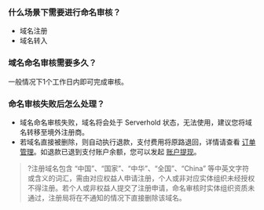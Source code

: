 ### 什么场景下需要进行命名审核？
- 域名注册
- 域名转入

### 域名命名审核需要多久？
一般情况下1个工作日内即可完成审核。

### 命名审核失败后怎么处理？
- 域名命名审核失败，域名将会处于 Serverhold 状态，无法使用，建议您将域名转移至境外注册商。
- 若域名直接被删除，则自动执行退款，支付费用将原路退回，详情请查看 [订单管理](https://console.cloud.tencent.com/expense/deal)。如退款已退到支付账户余额，您可以发起 [账户提现](https://cloud.tencent.com/document/product/555/7435)。
>?注册域名包含 “中国”、“国家”、“中华”、“全国”、“China” 等中英文字符或含义的词汇，需由对应权益人申请注册，个人或非对应实体组织未经授权不得注册。若个人或非权益人提交了注册申请，命名审核时实体组织资质未通过，注册局将在不通知的情况下直接删除该域名。
